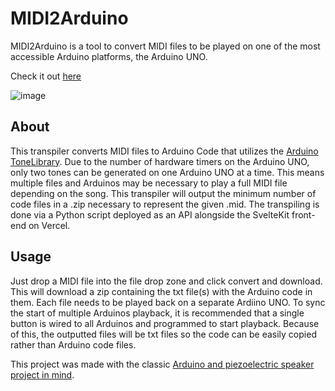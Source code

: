 # MIDI2Arduino

MIDI2Arduino is a tool to convert MIDI files to be played on one of the most accessible Arduino platforms, the Arduino UNO.

Check it out [here](https://midi2arduino.vercel.app/)

![image](https://github.com/HenryMBaldwin/midi2arduino/assets/67980579/e02c27f4-b3ab-438d-bd05-101c876f4ac3)

## About

This transpiler converts MIDI files to Arduino Code that utilizes the [Arduino ToneLibrary](https://www.arduino.cc/reference/en/libraries/tonelibrary/). Due to the number of hardware timers on the Arduino UNO, only two tones can be generated on one Arduino UNO at a time. This means multiple files and Arduinos may be necessary to play a full MIDI file depending on the song. This transpiler will output the minimum number of code files in a .zip necessary to represent the given .mid. The transpiling is done via a Python script deployed as an API alongside the SvelteKit front-end on Vercel.

## Usage

Just drop a MIDI file into the file drop zone and click convert and download. This will download a zip containing the txt file(s) with the Arduino code in them. Each file needs to be played back on a separate Ardiino UNO. To sync the start of multiple Arduinos playback, it is recommended that a single button is wired to all Arduinos and programmed to start playback. Because of this, the outputted files will be txt files so the code can be easily copied rather than Arduino code files. 

This project was made with the classic [Arduino and piezoelectric speaker project in mind](https://docs.arduino.cc/built-in-examples/digital/toneMelody/).
